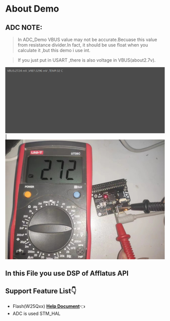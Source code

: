 # About Demo 
## ADC NOTE:
> In ADC_Demo VBUS value may not be accurate.Becuase this value from resistance divider.In fact, it should be use float when you calculate it ,but this demo i use int.

>If you just put in USART ,there is also voltage in VBUS(about2.7v). 

!["USART_ADC"](./images_Demo/uasrt_adc.png)|!["VBUS"](./images_Demo/vbus.jpg)

## In this File you use DSP of Afflatus API 
## Support Feature List👇
* Flash(W25Qxx)  [**Help Document**](./Doc/html/index.html)👈
* ADC is used STM_HAL